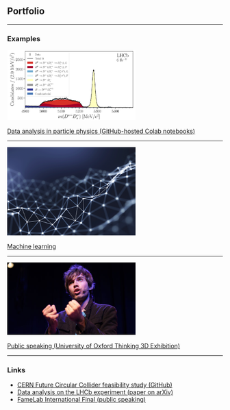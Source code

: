 ## Portfolio

---

### Examples

<img src="images/DstDsst_Fit.png?raw=true" width="300"/>

[Data analysis in particle physics (GitHub-hosted Colab notebooks)](https://github.com/donalrinho/Bc2JpsiMuNu)


---
<img src="images/neural_network.png?raw=true" width="300"/>

[Machine learning](/ml)


---
<img src="images/Donal_Hill_FameLab.jpeg?raw=true" width="300"/>

[Public speaking (University of Oxford Thinking 3D Exhibition)](https://podcasts.ox.ac.uk/particles-space)


---

### Links

- [CERN Future Circular Collider feasibility study (GitHub)](https://github.com/HEP-FCC/FCCeePhysicsPerformance/tree/master/case-studies/flavour/Bc2TauNu)
- [Data analysis on the LHCb experiment (paper on arXiv)](https://arxiv.org/abs/2012.09903)
- [FameLab International Final (public speaking)](https://www.youtube.com/watch?v=hCm-Z0I392M)

